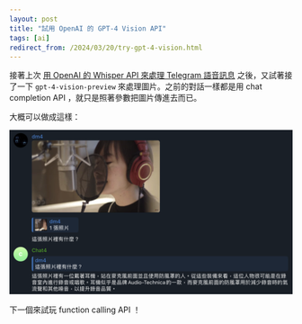 ```yaml
---
layout: post
title: "試用 OpenAI 的 GPT-4 Vision API"
tags: [ai]
redirect_from: /2024/03/20/try-gpt-4-vision.html
---
```


接著上次 [用 OpenAI 的 Whisper API 來處理 Telegram 語音訊息](/2024/03/15/telegram-voice-message-transcription-using-openai.html) 之後，又試著接了一下 `gpt-4-vision-preview` 來處理圖片。之前的對話一樣都是用 chat completion API ，就只是照著參數把圖片傳進去而已。

大概可以做成這樣：

![](/assets/images/2024-03-20/screenshot.png)

下一個來試玩 function calling API ！
